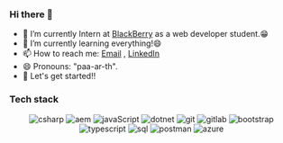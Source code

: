 ### Hi there 👋

<!--
**21parth/21parth** is a ✨ _special_ ✨ repository because its `README.md` (this file) appears on your GitHub profile.
Here are some ideas to get you started:
-->

- 🔭 I’m currently Intern at [BlackBerry](https://www.blackberry.com/us/en) as a web developer student.😁
- 🌱 I’m currently learning everything!😄
- 📫 How to reach me: [Email](parth05211@gmail.com) , [LinkedIn](https://www.linkedin.com/in/parthp052/)
- 😄 Pronouns: "paa-ar-th".
- 🚀 Let's get started!!

### Tech stack
<p align="center">
  <img alt="csharp" src="https://img.shields.io/badge/c%23-%23512BD4?style=for-the-badge&logo=csharp&logoColor=white">
  <img alt="aem" src="https://img.shields.io/badge/Adobe_Experience_Manager-red?style=for-the-badge&logo=adobe">
  <img alt="javaScript" src="https://img.shields.io/badge/JavaScript-%23F7DF1E?style=for-the-badge&logo=javascript&logoColor=black">
  <img alt="dotnet" src="https://img.shields.io/badge/.NET-%23512BD4?style=for-the-badge&logo=dotnet&logoColor=white">
  <img alt="git" src="https://img.shields.io/badge/git-%23F05032?style=for-the-badge&logo=git&logoColor=black">
  <img alt="gitlab" src="https://img.shields.io/badge/gitlab-%23FC6D26?style=for-the-badge&logo=gitlab&logoColor=black">
  <img alt="bootstrap" src="https://img.shields.io/badge/bootstrap-%237952B3?style=for-the-badge&logo=bootstrap&logoColor=white">
  <img alt="typescript" src="https://img.shields.io/badge/typescript-%233178C6?style=for-the-badge&logo=typescript&logoColor=white">
  <img alt="sql" src="https://img.shields.io/badge/microsoft_sql_server-%23CC2927?style=for-the-badge&logo=microsoftsqlserver&logoColor=white">
  <img alt="postman" src="https://img.shields.io/badge/Postman-%23FF6C37?style=for-the-badge&logo=Postman&logoColor=white">
  <img alt="azure" src="https://img.shields.io/badge/Azure_DevOps-%230078D7?style=for-the-badge&logo=azuredevops">
</p>
